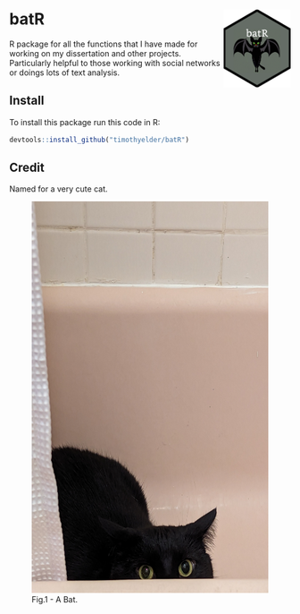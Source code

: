 # batR <img src='man/figures/logo.png' align="right" height="138.5" /></a>

R package for all the functions that I have made for working on my dissertation and other projects. Particularly helpful to those working with social networks or doings lots of text analysis.

## Install

To install this package run this code in R:
```R
devtools::install_github("timothyelder/batR")
```

## Credit

Named for a very cute cat.

<figure>
<img src='./bat.jpg' caption="Bat" height="700" />
    <figcaption>Fig.1 - A Bat.</figcaption>
</figure>
